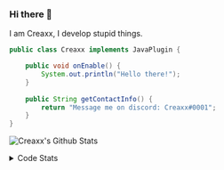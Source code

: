 ### Hi there 👋

I am Creaxx, I develop stupid things. 

```java
public class Creaxx implements JavaPlugin {

    public void onEnable() {
        System.out.println("Hello there!");
    }
    
    public String getContactInfo() {
        return "Message me on discord: Creaxx#0001";
    }
}
```

![Creaxx's Github Stats](https://github-readme-stats.vercel.app/api?username=CreaxxOG&show_icons=true&theme=dark&count_private=true)

<details>
  <summary>Code Stats</summary>

<!--START_SECTION:waka-->
![Code Time](http://img.shields.io/badge/Code%20Time-1%2C194%20hrs%2035%20mins-blue)

![Lines of code](https://img.shields.io/badge/From%20Hello%20World%20I%27ve%20Written-560.1%20thousand%20lines%20of%20code-blue)

**🐱 My GitHub Data** 

> 📦 66.3 kB Used in GitHub's Storage 
 > 
> 🏆 1,225 Contributions in the Year 2023
 > 
> 🚫 Not Opted to Hire
 > 
> 📜 4 Public Repositories 
 > 
> 🔑 2 Private Repositories 
 > 
**I'm an Early 🐤** 

```text
🌞 Morning                294 commits         ██░░░░░░░░░░░░░░░░░░░░░░░   07.34 % 
🌆 Daytime                1737 commits        ███████████░░░░░░░░░░░░░░   43.34 % 
🌃 Evening                1921 commits        ████████████░░░░░░░░░░░░░   47.93 % 
🌙 Night                  56 commits          ░░░░░░░░░░░░░░░░░░░░░░░░░   01.40 % 
```
📅 **I'm Most Productive on Saturday** 

```text
Monday                   472 commits         ███░░░░░░░░░░░░░░░░░░░░░░   11.78 % 
Tuesday                  531 commits         ███░░░░░░░░░░░░░░░░░░░░░░   13.25 % 
Wednesday                572 commits         ████░░░░░░░░░░░░░░░░░░░░░   14.27 % 
Thursday                 636 commits         ████░░░░░░░░░░░░░░░░░░░░░   15.87 % 
Friday                   363 commits         ██░░░░░░░░░░░░░░░░░░░░░░░   09.06 % 
Saturday                 758 commits         █████░░░░░░░░░░░░░░░░░░░░   18.91 % 
Sunday                   676 commits         ████░░░░░░░░░░░░░░░░░░░░░   16.87 % 
```


📊 **This Week I Spent My Time On** 

```text
💬 Programming Languages: 
Java                     25 hrs 18 mins      ███████████████████████░░   92.73 % 
XML                      52 mins             █░░░░░░░░░░░░░░░░░░░░░░░░   03.18 % 
JSON                     36 mins             █░░░░░░░░░░░░░░░░░░░░░░░░   02.25 % 
textmate                 14 mins             ░░░░░░░░░░░░░░░░░░░░░░░░░   00.88 % 
YAML                     11 mins             ░░░░░░░░░░░░░░░░░░░░░░░░░   00.71 % 

🔥 Editors: 
IntelliJ                 27 hrs 17 mins      █████████████████████████   100.00 % 
```

**I Mostly Code in Java** 

```text
Java                     57 repos            ████████████████████░░░░░   81.43 % 
Kotlin                   8 repos             ███░░░░░░░░░░░░░░░░░░░░░░   11.43 % 
CSS                      2 repos             █░░░░░░░░░░░░░░░░░░░░░░░░   02.86 % 
TypeScript               2 repos             █░░░░░░░░░░░░░░░░░░░░░░░░   02.86 % 
EJS                      1 repo              ░░░░░░░░░░░░░░░░░░░░░░░░░   01.43 % 
```




 Last Updated on 15/04/2023 12:33:10 UTC
<!--END_SECTION:waka-->
</details>

